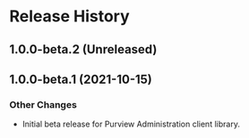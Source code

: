 # Release History

## 1.0.0-beta.2 (Unreleased)



## 1.0.0-beta.1 (2021-10-15)

### Other Changes

- Initial beta release for Purview Administration client library.
